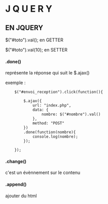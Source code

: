 # J Q U E R Y

## EN JQUERY

$("#toto").val(); en GETTER

$("#toto").val(10); en SETTER


#### .done()
représente la réponse qui suit le $.ajax()

exemple :

        $("#envoi_reception").click(function(){

            $.ajax({
                url: "index.php",
                data: {
                    nombre: $("#nombre").val()
                },
                method: "POST"
            })
            .done(function(nombre){
                console.log(nombre);
            });

        });

#### .change()

c'est un évènnement sur le contenu


#### .append()

ajouter du html